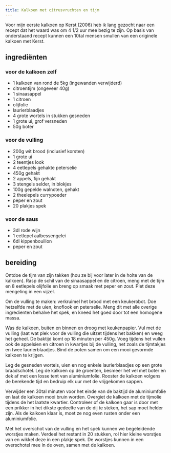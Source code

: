 ```yaml
---
title: Kalkoen met citrusvruchten en tijm
---
```


Voor mijn eerste kalkoen op Kerst (2006) heb ik lang gezocht naar een recept dat het waard was om 4 1/2 uur mee bezig te zijn. Op basis van onderstaand recept kunnen een 10tal mensen smullen van een originele kalkoen met Kerst. 

## ingrediënten

### voor de kalkoen zelf
* 1 kalkoen van rond de 5kg (ingewanden verwijderd)
* citroentijm (ongeveer 40g)
* 1 sinaasappel
* 1 citroen
* olijfolie
* laurierblaadjes
* 4 grote wortels in stukken gesneden
* 1 grote ui, grof versneden
* 50g boter

### voor de vulling
* 200g wit brood (inclusief korsten)
* 1 grote ui
* 2 teentjes look
* 4 eetlepels gehakte peterselie
* 450g gehakt
* 2 appels, fijn gehakt
* 3 stengels selder, in blokjes
* 100g gepelde walnoten, gehakt
* 2 theelepels currypoeder
* peper en zout
* 20 plakjes spek

### voor de saus
* 3dl rode wijn
* 1 eetlepel aalbessengelei
* 6dl kippenbouillon
* peper en zout

##  bereiding 

Ontdoe de tijm van zijn takken (hou ze bij voor later in de holte van de kalkoen). Rasp de schil van de sinaasappel en de citroen, meng met de tijm en 8 eetlepels olijfolie en breng op smaak met peper en zout. Plet deze mengeling in een vijzel.

Om de vulling te maken: verkruimel het brood met een keukerobot. Doe hetzelfde met de uien, knoflook en peterselie. Meng dit met alle overige ingredienten behalve het spek, en kneed het goed door tot een homogene massa.

Was de kalkoen, buiten en binnen en droog met keukenpapier. Vul met de vulling (laat wat plek voor de vulling die uitzet tijdens het bakken) en weeg het geheel. De baktijd komt op 18 minuten per 450g. Voeg tijdens het vullen ook de appelsien en citroen in kwartjes bij de vulling, net zoals de tijmtakjes en twee laurierblaadjes. Bind de poten samen om een mooi gevormde kalkoen te krijgen.

Leg de gesneden wortels, uien en nog enkele laurierblaadjes op een grote braadschotel. Leg de kalkoen op de groenten, besmeer het vel met boter en dek af met een losse tent van aluminiumfolie. Rooster de kalkoen volgens de berekende tijd en bedruip elk uur met de vrijgekomen sappen.

Verwijder een 30tal minuten voor het einde van de baktijd de aluminiumfolie en laat de kalkoen mooi bruin worden. Overgiet de kalkoen met de tijmolie tijdens de het laatste kwartier. Controleer of de kalkoen gaar is door met een prikker in het dikste gedeelte van de dij te steken, het sap moet helder zijn. Als de kalkoen klaar is, moet ze nog even rusten onder een aluminiumfolie. 

Met het overschot van de vulling en het spek kunnen we begeleidende worstjes maken. Verdeel het restant in 20 stukken, rol hier kleine worstjes van en wikkel deze in een plakje spek. De worstjes kunnen in een overschotel mee in de oven, samen met de kalkoen.

